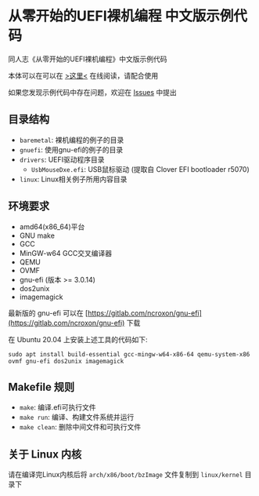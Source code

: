 # 从零开始的UEFI裸机编程 中文版示例代码

同人志《从零开始的UEFI裸机编程》中文版示例代码

本体可以在可以在 [>这里<](https://kagurazakakotori.github.io/ubmp-cn) 在线阅读，请配合使用

如果您发现示例代码中存在问题，欢迎在 [Issues](https://github.com/kagurazakakotori/ubmp-cn-code/issues) 中提出


## 目录结构

* `baremetal`: 裸机编程的例子的目录
* `gnuefi`: 使用gnu-efi的例子的目录
* `drivers`: UEFI驱动程序目录
  * `UsbMouseDxe.efi`: USB鼠标驱动 (提取自 Clover EFI bootloader r5070)
* `linux`: Linux相关例子所用内容目录

## 环境要求

* amd64(x86_64)平台
* GNU make
* GCC
* MinGW-w64 GCC交叉编译器
* QEMU
* OVMF
* gnu-efi (版本 >= 3.0.14)
* dos2unix
* imagemagick

最新版的 gnu-efi 可以在 [https://gitlab.com/ncroxon/gnu-efi](https://gitlab.com/ncroxon/gnu-efi) 下载

在 Ubuntu 20.04 上安装上述工具的代码如下:

```shell
sudo apt install build-essential gcc-mingw-w64-x86-64 qemu-system-x86 ovmf gnu-efi dos2unix imagemagick
```

## Makefile 规则

* `make`: 编译.efi可执行文件
* `make run`: 编译、构建文件系统并运行
* `make clean`: 删除中间文件和可执行文件

## 关于 Linux 内核

请在编译完Linux内核后将 `arch/x86/boot/bzImage` 文件复制到 `linux/kernel` 目录下
